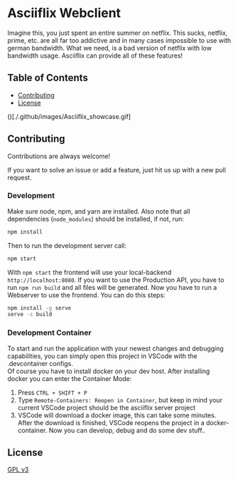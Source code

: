 
# Asciiflix Webclient

Imagine this, you just spent an entire summer on netflix. 
This sucks, netflix, prime, etc. are all far too addictive and in many cases impossible to use with german bandwidth.
What we need, is a bad version of netflix with low bandwidth usage. 
Asciiflix can provide all of these features!

<!-- TODO: Add Demo Image -->

## Table of Contents
- [Contributing](#contributing) 
- [License](#license)

()[./.github/images/Asciiflix_showcase.gif]

## Contributing

Contributions are always welcome!

If you want to solve an issue or add a feature, just hit us up with a new pull request.

### Development

Make sure node, npm, and yarn are installed.
Also note that all dependencies (``node_modules``) should be installed, if not, run:
```bash
npm install
```

Then to run the development server call:

```bash
npm start
```

With ``npm start`` the frontend will use your local-backend ``http://localhost:8080``. If you want to use the Production API, you have to run ``npm run build`` and all files will be generated. Now you have to run a Webserver to use the frontend.
You can do this steps:
````bash
npm install -g serve
serve -s build
````

### Development Container

To start and run the application with your newest changes and debugging capabilities, you can simply open this project in VSCode with the .devcontainer configs. <br>
Of course you have to install docker on your dev host. After installing docker you can enter the Container Mode:

1. Press `CTRL + SHIFT + P`
2. Type `Remote-Containers: Reopen in Container`, but keep in mind your current VSCode project should be the asciiflix server project
3. VSCode will download a docker image, this can take some minutes. After the download is finished, VSCode reopens the project in a docker-container. Now you can develop, debug and do some dev stuff..
## License

[GPL v3](https://www.gnu.org/licenses/gpl-3.0.en.html)
